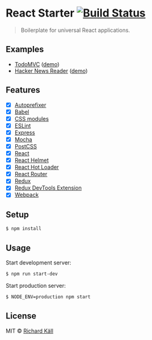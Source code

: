 # React Starter [![Build Status](https://travis-ci.org/richardkall/react-starter.svg?branch=master)](https://travis-ci.org/richardkall/react-starter)

> Boilerplate for universal React applications.

## Examples

- [TodoMVC](https://github.com/richardkall/react-starter-todomvc) ([demo](https://react-starter-todomvc.herokuapp.com))
- [Hacker News Reader](https://github.com/richardkall/react-starter-hn) ([demo](https://react-starter-hn.herokuapp.com))

## Features

- [x] [Autoprefixer](https://github.com/postcss/autoprefixer)
- [x] [Babel](https://babeljs.io/)
- [x] [CSS modules](https://github.com/css-modules/css-modules)
- [x] [ESLint](http://eslint.org/)
- [x] [Express](http://expressjs.com/)
- [x] [Mocha](https://mochajs.org/)
- [x] [PostCSS](https://github.com/postcss/postcss)
- [x] [React](http://facebook.github.io/react/)
- [x] [React Helmet](https://github.com/nfl/react-helmet)
- [x] [React Hot Loader](https://github.com/gaearon/react-hot-loader)
- [x] [React Router](https://github.com/reactjs/react-router)
- [x] [Redux](http://redux.js.org/)
- [x] [Redux DevTools Extension](https://github.com/zalmoxisus/redux-devtools-extension)
- [x] [Webpack](https://webpack.github.io)

## Setup

```bash
$ npm install
```

## Usage

Start development server:

```bash
$ npm run start-dev
```

Start production server:

```bash
$ NODE_ENV=production npm start
```

## License

MIT © [Richard Käll](https://richardkall.se)
